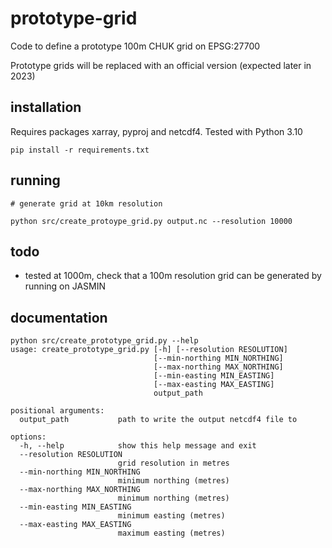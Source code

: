 # prototype-grid

Code to define a prototype 100m CHUK grid on EPSG:27700

Prototype grids will be replaced with an official version (expected later in 2023)

## installation

Requires packages xarray, pyproj and netcdf4.  Tested with Python 3.10

```
pip install -r requirements.txt
```

## running

```
# generate grid at 10km resolution

python src/create_protoype_grid.py output.nc --resolution 10000
```

## todo

* tested at 1000m, check that a 100m resolution grid can be generated by running on JASMIN

## documentation

```
python src/create_prototype_grid.py --help 
usage: create_prototype_grid.py [-h] [--resolution RESOLUTION]
                                [--min-northing MIN_NORTHING]
                                [--max-northing MAX_NORTHING]
                                [--min-easting MIN_EASTING]
                                [--max-easting MAX_EASTING]
                                output_path

positional arguments:
  output_path           path to write the output netcdf4 file to

options:
  -h, --help            show this help message and exit
  --resolution RESOLUTION
                        grid resolution in metres
  --min-northing MIN_NORTHING
                        minimum northing (metres)
  --max-northing MAX_NORTHING
                        minimum northing (metres)
  --min-easting MIN_EASTING
                        minimum easting (metres)
  --max-easting MAX_EASTING
                        maximum easting (metres)
```

